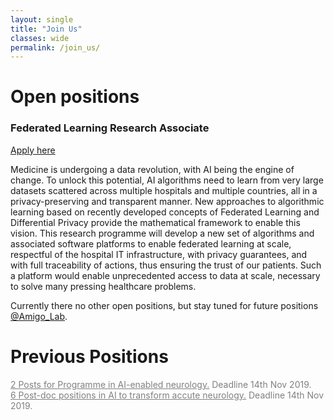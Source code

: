 ```yaml
---
layout: single
title: "Join Us"
classes: wide
permalink: /join_us/
---
```

# Open positions

### Federated Learning Research Associate

[Apply here](https://jobs.kcl.ac.uk/gb/en/job/003565/Research-Associate-Research-Fellow) 

Medicine is undergoing a data revolution, with AI being the engine of change. To unlock this potential, AI algorithms need to learn from very large datasets scattered across multiple hospitals and multiple countries, all in a privacy-preserving and transparent manner. New approaches to algorithmic learning based on recently developed concepts of Federated Learning and Differential Privacy provide the mathematical framework to enable this vision. This research programme will develop a new set of algorithms and associated software platforms to enable federated learning at scale, respectful of the hospital IT infrastructure, with privacy guarantees, and with full traceability of actions, thus ensuring the trust of our patients. Such a platform would enable unprecedented access to data at scale, necessary to solve many pressing healthcare problems.


Currently there no other open positions, but stay tuned for future positions [@Amigo_Lab](https://twitter.com/amigo_lab).

# Previous Positions
<div style="color:gray">  

<a href="https://t.co/wE7pCk54H9?amp=1" style="color:gray">2 Posts for Programme in AI-enabled neurology.</a>  Deadline 14th Nov 2019.
<br>
<a href="https://t.co/SDNcQJRJEy?amp=1" style="color:gray">6 Post-doc positions in AI to transform accute neurology.</a>  Deadline 14th Nov 2019.

</div>
